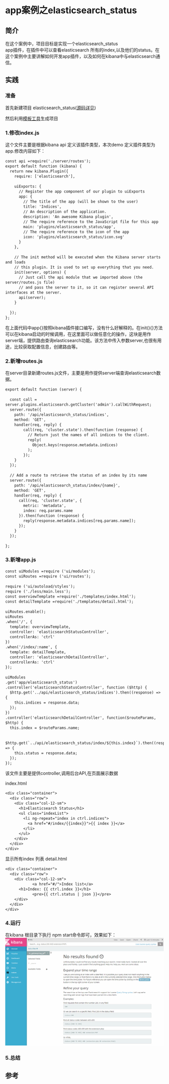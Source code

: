 # app案例之elasticsearch\_status

## 简介

在这个案例中，项目目标是实现一个elasticsearch\_status  
app插件，在插件中可以查看elasticsearch 所有的index,以及他们的status。在这个案例中主要讲解如何开发app插件，以及如何在kibana中与elasticsearch通信。

## 实践

### 准备

首先新建项目 elasticsearch\_status\([源码详见](https://github.com/TrumanDu/kibana_plugin/tree/master/elasticsearch_status)\)

然后利用[模板工具](https://github.com/elastic/template-kibana-plugin/)生成项目

### 1.修改index.js

这个文件主要是根据kibana api 定义该插件类型，本次demo 定义插件类型为app.修改内容如下：

```
const api =require('./server/routes');
export default function (kibana) {
  return new kibana.Plugin({
    require: ['elasticsearch'],

    uiExports: {
      // Register the app component of our plugin to uiExports
      app: {
        // The title of the app (will be shown to the user)
        title: 'Indices',
        // An description of the application.
        description: 'An awesome Kibana plugin',
        // The require reference to the JavaScript file for this app
        main: 'plugins/elasticsearch_status/app',
        // The require reference to the icon of the app
        icon: 'plugins/elasticsearch_status/icon.svg'
      }
    },

    // The init method will be executed when the Kibana server starts and loads
    // this plugin. It is used to set up everything that you need.
    init(server, options) {
      // Just call the api module that we imported above (the server/routes.js file)
      // and pass the server to it, so it can register several API interfaces at the server.
      api(server);
    }

  });
};
```

在上面代码中app{}按照kibana插件接口编写，没有什么好解释的。在init\(\){}方法可以在kibana启动的时候调用，在这里面可以做任意化的操作，这块是用作server端，提供路由查询elasticsearch功能。该方法中传入参数server,也很有用途，比较获取配置信息，创建路由等。

### 2.新增routes.js
在server目录新建routes.js文件，主要是用作提供server端查询elasticsearch数据。
```
export default function (server) {

  const call = server.plugins.elasticsearch.getCluster('admin').callWithRequest;
  server.route({
    path: '/api/elasticsearch_status/indices',
    method: 'GET',
    handler(req, reply) {
        call(req, 'cluster.state').then(function (response) {
          // Return just the names of all indices to the client.
          reply(
            Object.keys(response.metadata.indices)
          );
        });
    }
  });

  // Add a route to retrieve the status of an index by its name
  server.route({
    path: '/api/elasticsearch_status/index/{name}',
    method: 'GET',
    handler(req, reply) {
      call(req, 'cluster.state', {
        metric: 'metadata',
        index: req.params.name
      }).then(function (response) {
        reply(response.metadata.indices[req.params.name]);
      });
    }
  });

};

```


### 3.新增app.js

```
const uiModules =require ('ui/modules');
const uiRoutes =require ('ui/routes');

require ('ui/autoload/styles');
require ('./less/main.less');
const overviewTemplate =require('./templates/index.html');
const detailTemplate =require('./templates/detail.html');

uiRoutes.enable();
uiRoutes
.when('/', {
  template: overviewTemplate,
  controller: 'elasticsearchStatusController',
  controllerAs: 'ctrl'
})
.when('/index/:name', {
  template: detailTemplate,
  controller: 'elasticsearchDetailController',
  controllerAs: 'ctrl'
});

uiModules
.get('app/elasticsearch_status')
.controller('elasticsearchStatusController', function ($http) {
  $http.get('../api/elasticsearch_status/indices').then((response) => {
    this.indices = response.data;
  });
})
.controller('elasticsearchDetailController', function($routeParams, $http) {
  this.index = $routeParams.name;

  $http.get(`../api/elasticsearch_status/index/${this.index}`).then((response) => {
    this.status = response.data;
  });
});

```
该文件主要是提供controller,调用后台API,在页面展示数据

index.html
```
<div class="container">
  <div class="row">
    <div class="col-12-sm">
      <h1>Elasticsearch Status</h1>
      <ul class="indexList">
        <li ng-repeat="index in ctrl.indices">
          <a href="#/index/{{index}}">{{ index }}</a>
        </li>
      </ul>
    </div>
  </div>
</div>
```
显示所有index 列表
detail.html
```
<div class="container">
  <div class="row">
    <div class="col-12-sm">
			<a href="#/">Index list</a>
      <h1>Index: {{ ctrl.index }}</h1>
			<pre>{{ ctrl.status | json }}</pre>
    </div>
  </div>
</div>
```

### 4.运行

在kibana 根目录下执行 npm start命令即可，效果如下：
![](/assets/elasticsearch_status.gif)
### 5.总结

## 参考


